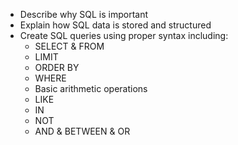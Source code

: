 - Describe why SQL is important
- Explain how SQL data is stored and structured
- Create SQL queries using proper syntax including:
   - SELECT & FROM
   - LIMIT
   - ORDER BY
   - WHERE
   - Basic arithmetic operations
   - LIKE
   - IN
   - NOT
   - AND & BETWEEN & OR
